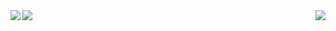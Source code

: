 <!-- ![Rue's GitHub stats](https://github-readme-stats.vercel.app/api?username=jarue1&show_icons=true&theme=radical) -->

<!-- [![willianrod's wakatime stats](https://github-readme-stats.vercel.app/api/wakatime?username=jaRue1&theme=radical)](https://github.com/anuraghazra/github-readme-stats) -->
<!--
[![Top Langs](https://github-readme-stats.vercel.app/api/top-langs/?username=jarue1&langs_count=10&layout=compact&theme=radical)](https://github.com/anuraghazra/github-readme-stats) -->

<a href="">
<img align="left" src='https://github-readme-stats.vercel.app/api?username=jarue1&show_icons=true&theme=radical&layout=compact'/>
</a>
<a href="">
<img align="left" src='https://github-readme-stats.vercel.app/api/wakatime?username=jaRue1&theme=radical&layout=compact'/>
</a>
<a href="https://github.com/anuraghazra/github-readme-stats">
<img align="right" src='https://github-readme-stats.vercel.app/api/top-langs/?username=jarue1&langs_count=10&layout=compact&theme=radical'/>
</a>

<!-- <a href="https://github.com/anuraghazra/github-readme-stats">
  <img align="left" src="https://github-readme-stats.vercel.app/api/pin/?username=anuraghazra&repo=github-readme-stats" />
</a>

<a href="https://github.com/anuraghazra/convoychat">
  <img align="right" src="https://github-readme-stats.vercel.app/api/pin/?username=anuraghazra&repo=convoychat" />
</a> -->
<!-- ### Hi there 👋

- ⚡ Fun fact: I am huge golf enthusiast -->

<!-- **jaRue1/jarue1** is a ✨ _special_ ✨ repository because its `README.md` (this file) appears on your GitHub profile. -->

<!-- Here are some ideas to get you started: -->
<!-- - 🔭 I’m currently working on ... -->
<!-- - 🌱 I’m currently learning Vue, Nuxt, Nest, Jest, Cypress -->
<!-- - 👯 I’m looking to collaborate on ...
- 🤔 I’m looking for help with ...
- 💬 Ask me about ...
- 📫 How to reach me: ...
- 😄 Pronouns: ... -->
